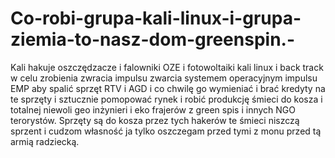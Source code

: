 # Co-robi-grupa-kali-linux-i-grupa-ziemia-to-nasz-dom-greenspin.-
Kali hakuje oszczędzacze i falowniki OZE i fotowoltaiki kali linux i back track w celu zrobienia zwracia impulsu zwarcia systemem operacyjnym impulsu EMP aby spalić sprzęt RTV i AGD i co chwilę go wymieniać i brać kredyty na te sprzęty i sztucznie pomopować rynek i robić produkcję śmieci do kosza i totalnej niewoli geo inżynieri i eko frajerów z green spis i innych NGO terorystów. Sprzęty są do kosza przez tych hakerów te śmieci niszczą sprzent i cudzom własność ja tylko oszczegam przed tymi z monu przed tą armią radziecką. 
